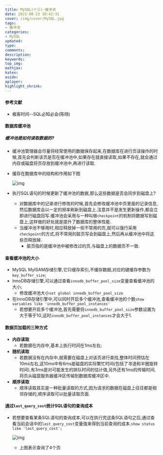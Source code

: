 ```yaml
---
title: MySQL(十三)-缓冲池
date: 2021-08-23 10:42:31
cover: /img/cover/MySQL.jpg
tags:
- 缓冲池
categories:
- MySQL
updated:
type:
comments:
description:
keywords:
top_img:
mathjax:
katex:
aside:
aplayer:
highlight_shrink:
---
```


#### 参考文献

* 极客时间--SQL必知必会(陈旸)

#### 数据库缓冲池

##### 缓冲池是如何读取数据的?

* 缓冲池管理器会尽量将经常使用的数据保存起来,在数据库在进行页读操作的时候,首先会判断该页是否在缓冲池中,如果存在就直接读取,如果不存在,就会通过内存或磁盘将页存放到缓冲池中,再进行读取.

* 缓存在数据库中的结构和作用如下图

  ![img](https://www.chenjunlin.vip/img/mysql/%E7%BC%93%E5%86%B2%E6%B1%A0%E7%BB%93%E6%9E%84.png)

* 执行SQL语句的时候更新了缓冲池的数据,那么这些数据是否会同步到磁盘上?

  * 对数据库中的记录进行修改的时候,首先会修改缓冲池中页里面的记录信息,然后数据库会以一定的频率刷新到磁盘上.注意并不是发生更新操作,都会立即进行磁盘回写.缓冲池会采用与一种叫做`checkpoint`的机制将数据写到磁盘上,这样做的好处就是提升了数据库的整体性能.
  * 当缓冲池不够用时,相应释放掉一些不常用的页,就可以强行采用`checkpoint`的方式,将不常用的脏页写会到磁盘上,然后再从缓冲池中将这些页释放掉.
    * 脏页指的是缓冲池中被修改过的页,与磁盘上的数据页不一致.

#### 查看缓冲池的大小

* MySQL MyISAM存储引擎,它只缓存索引,不缓存数据,对应的键缓存参数为`key_buffer_size`;
* InnoDB存储引擎,可以通过查看`innodb_buffer_pool_size`变量查看缓冲池的大小;
  * 修改缓冲池大小`set global innodb_buffer_pool_size`
* 在InnoDB存储引擎中,可以同时开启多个缓冲池,查看缓冲池的个数`show variables like 'innodb_buffer_pool_instances'`
  * 若想要开启多个缓冲池,首先需要将`innodb_buffer_pool_size`参数设置为大于等于1G,这时`innodb_buffer_pool_instances`才会大于1.

#### 数据页加载的三种方式

* **内存读取**
  * 若数据在内存中,基本上执行时间在1ms左右;
* **随机读取**
  * 若数据没有在内存中,就需要在磁盘上对该页进行查找,整体时间预估在10ms左右,这10ms中有6ms是磁盘的实际繁忙时间(包括了寻道和半圈旋转时间),有3ms是对可能发生的排队时间的估计值,另外还有1ms的传输时间,将页从磁盘服务器缓冲区传输到数据库缓冲区中.
* **顺序读取**
  * 顺序读取其实是一种批量读取的方式,因为请求的数据在磁盘上往往都是相邻存储的,顺序读取可以批量读取页面.

#### 通过`last_query_cost`统计SQL语句的查询成本

* 若想要查看某条SQL语句的查询成本,可以在执行完这条SQL语句之后,通过查看当前会话中的`last_query_cost`变量值来得到当前查询的成本.`show status like 'last_query_cost';`

  ![img](https://www.chenjunlin.vip/img/mysql/last_query_cost.png)
  * 上图表示查询了4个页
